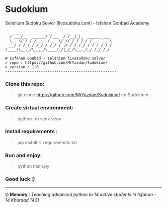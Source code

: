 # Sudokium
Selenium Sudoku Solver [livesudoku.com] - Isfahan Gonbad Academy

```
   _____           __      __   _               
  / ___/__  ______/ /___  / /__(_)_  ______ ___ 
  \__ \/ / / / __  / __ \/ //_/ / / / / __ `__ \
 ___/ / /_/ / /_/ / /_/ / ,< / / /_/ / / / / / /
/____/\__,_/\__,_/\____/_/|_/_/\__,_/_/ /_/ /_/ 

# Isfahan Gonbad - selenium livesudoku solver                                      
> repo : https://github.com/MrYazdan/Sudokium/
> version : 1.0
--------------------------------------------------
```

### Clone this repo:
> git clone https://github.com/MrYazdan/Sudokium/
> cd Sudokium

### Create virtual environment:
> python -m venv venv


### Install requirements :
> pip install -r requirements.txt

### Run and enjoy:
> python main.py

### Good luck :)

* * *
🤓 **Memory** : _Teaching advanced python to 14 active students in Isfahan - 14 Khordad 1401_
